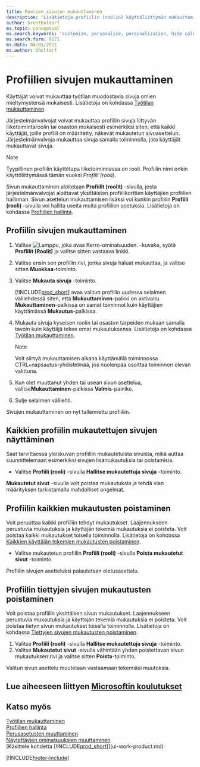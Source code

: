 ```yaml
---
title: Roolien sivujen mukauttaminen
description: 'Lisätietoja profiilin (roolin) käyttöliittymän mukauttamisesta siten, että kaikki käyttäjät, joille kyseinen rooli on määritetty, näkevät mukautetun työtilan.'
author: brentholtorf
ms.topic: conceptual
ms.search.keywords: 'customize, personalize, personalization, hide columns, remove fields, move fields'
ms.search.form: 9171
ms.date: 04/01/2021
ms.author: bholtorf
---
```

# Profiilien sivujen mukauttaminen

Käyttäjät voivat mukauttaa työtilan muodostavia sivuja omien mieltymystensä mukaisesti. Lisätietoja on kohdassa [Työtilan mukauttaminen](ui-personalization-user.md).

Järjestelmänvalvojat voivat mukauttaa profiilin sivuja liittyvän liiketoimintaroolin tai osaston mukaisesti esimerkiksi siten, että kaikki käyttäjät, joille profiili on määritetty, näkevät mukautetun sivuasettelun. Järjestelmänvalvoja mukauttaa sivuja samalla toiminnolla, jota käyttäjät mukauttavat sivuja.

> [!NOTE]
> Tyypillinen profiilin käyttötapa liiketoiminnassa on rooli. Profiilin nimi onkin käyttöliittymässä tämän vuoksi *Profiili (rooli)*.

Sivun mukauttaminen aloitetaan **Profiilit (roolit)** -sivulla, josta järjestelmänvalvojat aloittavat yksittäisten profiilikorttien käyttäjien profiilien hallinnan. Sivun asettelun mukauttamisen lisäksi voi kunkin profiilin **Profiili (rooli)** -sivulla voi hallita useita muita profiilien asetuksia. Lisätietoja on kohdassa [Profiilien hallinta](admin-users-profiles-roles.md).

## Profiilin sivujen mukauttaminen

1. Valitse ![Lamppu, joka avaa Kerro-ominaisuuden.](media/ui-search/search_small.png "Kerro, mitä haluat tehdä") -kuvake, syötä **Profiilit (Roolit)** ja valitse sitten vastaava linkki.
2. Valitse ensin sen profiilin rivi, jonka sivuja haluat mukauttaa, ja valitse sitten **Muokkaa**-toiminto.
3. Valitse **Mukauta sivuja** -toiminto.

    [!INCLUDE[prod_short](includes/prod_short.md)] avaa valitun profiilin uudessa selaimen välilehdessä siten, että **Mukauttaminen**-palkki on aktivoitu. **Mukauttaminen**-palkissa on samat toiminnot kuin käyttäjien käyttämässä **Mukautus**-palkissa.

4. Mukauta sivuja kyseisen roolin tai osaston tarpeiden mukaan samalla tavoin kuin käyttäjä tekee omat mukautuksensa. Lisätietoja on kohdassa [Työtilan mukauttaminen](ui-personalization-user.md).

    > [!NOTE]
    > Voit siirtyä mukauttamisen aikana käyttämällä toiminnossa CTRL+napsautus-yhdistelmää, jos nuolenpää osoittaa toiminnon olevan valittuna.

5. Kun olet muuttanut yhden tai usean sivun asettelua, valitse**Mukauttaminen**-palkissa **Valmis**-painike.
6. Sulje selaimen välilehti.

Sivujen mukauttaminen on nyt tallennettu profiiliin.

## Kaikkien profiilin mukautettujen sivujen näyttäminen

Saat tarvittaessa yleiskuvan profiiliin mukautetuista sivuista, mikä auttaa suunnittelemaan esimerkiksi sivujen lisämukautuksia tai poistamisia.

- Valitse **Profiili (rooli)** -sivulla **Hallitse mukautettuja sivuja** -toiminto.

**Mukautetut sivut** -sivulla voit poistaa mukautuksia ja tehdä vian määrityksen tarkistamalla mahdolliset ongelmat.  

## Profiilin kaikkien mukautusten poistaminen

Voit peruuttaa kaikki profiiliin tehdyt mukautukset. Laajennukseen perustuvia mukautuksia ja käyttäjän tekemiä mukautuksia ei poisteta. Voit poistaa kaikki mukautukset toisella toiminnolla. Lisätietoja on kohdassa [Kaikkien käyttäjän tekemien mukautusten poistaminen](admin-users-profiles-roles.md#to-delete-all-personalizations-made-by-a-user).

- Valitse mukautetun profiilin **Profiili (rooli)** -sivulla **Poista mukautetut sivut** -toiminto.

Profiilin sivujen asetteluksi palautetaan oletusasettelu.  

## Profiilin tiettyjen sivujen mukautusten poistaminen

Voit poistaa profiilin yksittäisen sivun mukautukset. Laajennukseen perustuvia mukautuksia ja käyttäjän tekemiä mukautuksia ei poisteta. Voit poistaa tietyn sivun mukautukset toisella toiminnolla. Lisätietoja on kohdassa [Tiettyjen sivujen mukautusten poistaminen](admin-users-profiles-roles.md#to-delete-personalizations-for-specific-pages).

1. Valitse **Profiili (rooli)** -sivulla **Hallitse mukautettuja sivuja** -toiminto.
2. Valitse **Mukautetut sivut** -sivulla vähintään yhden poistettavan sivun mukautuksen rivi ja valitse sitten **Poista**-toiminto.

Valitun sivun asettelu muutetaan vastaamaan tekemiäsi muutoksia.

## Lue aiheeseen liittyen [Microsoftin koulutukset](/training/paths/tailor-roles-design-ui/)

## Katso myös

[Työtilan mukauttaminen](ui-personalization-user.md)  
[Profiilien hallinta](admin-users-profiles-roles.md)  
[Perusasetusten muuttaminen](ui-change-basic-settings.md)  
[Näytettävien ominaisuuksien muuttaminen](ui-experiences.md)  
[Käsittele kohdetta [!INCLUDE[prod_short](includes/prod_short.md)]](ui-work-product.md)  


[!INCLUDE[footer-include](includes/footer-banner.md)]

